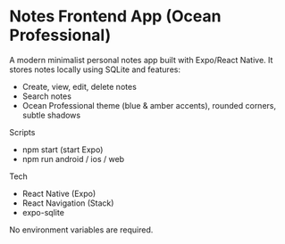 # Notes Frontend App (Ocean Professional)

A modern minimalist personal notes app built with Expo/React Native. It stores notes locally using SQLite and features:
- Create, view, edit, delete notes
- Search notes
- Ocean Professional theme (blue & amber accents), rounded corners, subtle shadows

Scripts
- npm start (start Expo)
- npm run android / ios / web

Tech
- React Native (Expo)
- React Navigation (Stack)
- expo-sqlite

No environment variables are required.
